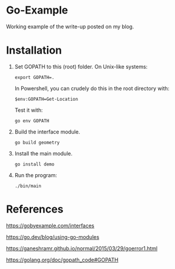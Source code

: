 # Go-Example

Working example of the write-up posted on my blog.

# Installation

1.  Set GOPATH to this (root) folder. On Unix-like systems:

        export GOPATH=.

    In Powershell, you can crudely do this in the root directory with:

        $env:GOPATH=Get-Location

    Test it with:

        go env GOPATH

2.  Build the interface module.

        go build geometry

3.  Install the main module.

        go install demo

4.  Run the program:

        ./bin/main

# References

https://gobyexample.com/interfaces

https://go.dev/blog/using-go-modules

https://ganeshramr.github.io/normal/2015/03/29/goerror1.html

https://golang.org/doc/gopath_code#GOPATH
